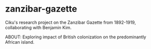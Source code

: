 # zanzibar-gazette

Ciku's research project on the Zanzibar Gazette from 1892-1919, collaborating with Benjamin Kim.

ABOUT:
Exploring impact of British colonization on the predominantly African island.

